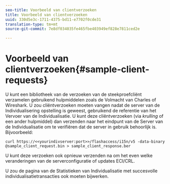 ```yaml
---
seo-title: Voorbeeld van clientverzoeken
title: Voorbeeld van clientverzoeken
uuid: 330d5e3c-1711-4375-bd11-e7702f0cde31
translation-type: tm+mt
source-git-commit: 7e8df034035fe465fbe403949ef828e7811ced2e

---
```



# Voorbeeld van clientverzoeken{#sample-client-requests}

U kunt een bibliotheek van de verzoeken van de steekproefcliënt verzamelen gebruikend hulpmiddelen zoals de Volmacht van Charles of Wireshark. U zou cliëntverzoeken moeten vangen nadat de server van de Individualisering opstelling is geweest, gebruikend de referentie van het Vervoer van de Individualisatie. U kunt deze cliëntverzoeken (via *krulling* of een ander hulpmiddel) dan verzenden naar het eindpunt van de Server van de Individualisatie om te verifiëren dat de server in gebruik behoorlijk is. Bijvoorbeeld:

```
curl https://<<yourindivserver:port>>/flashaccess/i15n/v5 -­data-binary  
@sample_client_request.bin > sample_client_response.ber
```

U kunt deze verzoeken ook opnieuw verzenden na om het even welke veranderingen van de serverconfiguratie of updates ECI/CRL.

U zou de pagina van de Statistieken van Individualisatie met succesvolle individualisatietransacties ook moeten bijwerken.
